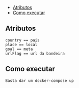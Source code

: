 - [Atributos](#atributos)
- [Como executar](#como-executar)

## Atributos
    country == pais
    place == local
    goal == meta
    urlFlag == url da bandeira

## Como executar
    Basta dar um docker-compose up
